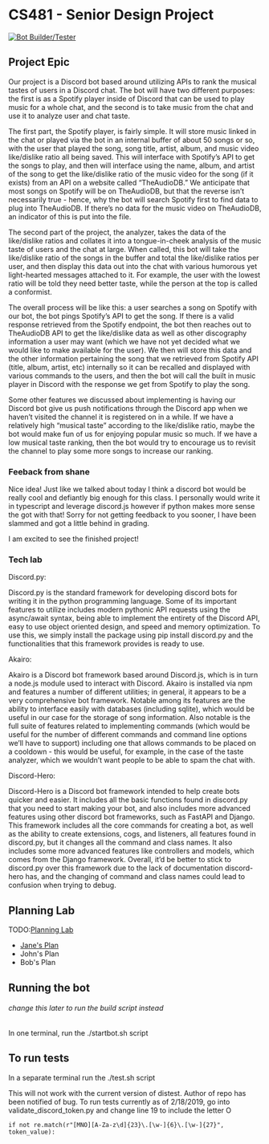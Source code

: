 # CS481 - Senior Design Project

[![Bot Builder/Tester](https://github.com/shanep-capstone/cs481-s21-team_8/actions/workflows/bot-testing.yml/badge.svg?branch=master)](https://github.com/shanep-capstone/cs481-s21-team_8/actions/workflows/bot-testing.yml)

## Project Epic

Our project is a Discord bot based around utilizing APIs to rank the musical tastes of users in a Discord chat. The bot will have two different purposes: the first is as a Spotify player inside of Discord that can be used to play music for a whole chat, and the second is to take music from the chat and use it to analyze user and chat taste.

The first part, the Spotify player, is fairly simple. It will store music linked in the chat or played via the bot in an internal buffer of about 50 songs or so, with the user that played the song, song title, artist, album, and music video like/dislike ratio all being saved. This will interface with Spotify’s API to get the songs to play, and then will interface using the name, album, and artist of the song to get the like/dislike ratio of the music video for the song (if it exists) from an API on a website called “TheAudioDB.” We anticipate that most songs on Spotify will be on TheAudioDB, but that the reverse isn’t necessarily true - hence, why the bot will search Spotify first to find data to plug into TheAudioDB. If there’s no data for the music video on TheAudioDB, an indicator of this is put into the file.

The second part of the project, the analyzer, takes the data of the like/dislike ratios and collates it into a tongue-in-cheek analysis of the music taste of users and the chat at large. When called, this bot will take the like/dislike ratio of the songs in the buffer and total the like/dislike ratios per user, and then display this data out into the chat with various humorous yet light-hearted messages attached to it. For example, the user with the lowest ratio will be told they need better taste, while the person at the top is called a conformist.

The overall process will be like this: a user searches a song on Spotify with our bot, the bot pings Spotify’s API to get the song. If there is a valid response retrieved from the Spotify endpoint, the bot then reaches out to TheAudioDB API to get the like/dislike data as well as other discography information a user may want (which we have not yet decided what we would like to make available for the user). We then will store this data and the other information pertaining the song that we retrieved from Spotify API (title, album, artist, etc) internally so it can be recalled and displayed with various commands to the users, and then the bot will call the built in music player in Discord with the response we get from Spotify to play the song.

Some other features we discussed about implementing is having our Discord bot give us push notifications through the Discord app when we haven’t visited the channel it is registered on in a while. If we have a relatively high “musical taste” according to the like/dislike ratio, maybe the bot would make fun of us for enjoying popular music so much. If we have a low musical taste ranking, then the bot would try to encourage us to revisit the channel to play some more songs to increase our ranking.

### Feeback from shane

Nice idea! Just like we talked about today I think a discord bot would be really cool and defiantly big enough for this class. I personally would write it in typescript and leverage discord.js however if python makes more sense the got with that! Sorry for not getting feedback to you sooner, I have been slammed and got a little behind in grading.

I am excited to see the finished project! 


### Tech lab

Discord.py:

Discord.py is the standard framework for developing discord bots for writing it in the python programming language. Some of its important features to utilize includes modern pythonic API requests using the async/await syntax, being able to implement the entirety of the Discord API, easy to use object oriented design, and speed and memory optimization. To use this, we simply install the package using pip install discord.py and the functionalities that this framework provides is ready to use. 

Akairo:

Akairo is a Discord bot framework based around Discord.js, which is in turn a node.js module used to interact with Discord. Akairo is installed via npm and features a number of different utilities; in general, it appears to be a very comprehensive bot framework. Notable among its features are the ability to interface easily with databases (including sqlite), which would be useful in our case for the storage of song information. Also notable is the full suite of features related to implementing commands (which would be useful for the number of different commands and command line options we’ll have to support) including one that allows commands to be placed on a cooldown - this would be useful, for example, in the case of the taste analyzer, which we wouldn’t want people to be able to spam the chat with.

Discord-Hero:

Discord-Hero is a Discord bot framework intended to help create bots quicker and easier. It includes all the basic functions found in discord.py that you need to start making your bot, and also includes more advanced features using other discord bot frameworks, such as FastAPI and Django. This framework includes all the core commands for creating a bot, as well as the ability to create extensions, cogs, and listeners, all features found in discord.py, but it changes all the command and class names. It also includes some more advanced features like controllers and models, which comes from the Django framework. Overall, it’d be better to stick to discord.py over this framework due to the lack of documentation discord-hero has, and the changing of command and class names could lead to confusion when trying to debug.

## Planning Lab

TODO:[Planning Lab](https://shanep.github.io/capstone/labs/planning/)

- [Jane's Plan](planning/janedoe@u.boisestate.edu.md)
- John's Plan
- Bob's Plan

## Running the bot 

###### change this later to run the build script instead
In one terminal, run the ./startbot.sh script

## To run tests 
In a separate terminal run the ./test.sh script 

This will not work with the current version of distest. Author of repo has been notified of bug.
To run tests currently as of 2/18/2019, go into validate_discord_token.py and change line 19 to include the letter O
```
if not re.match(r"[MNO][A-Za-z\d]{23}\.[\w-]{6}\.[\w-]{27}", token_value):
```

